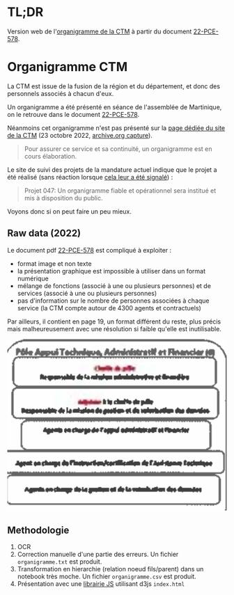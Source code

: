 # TL;DR

Version web de l'[organigramme de la CTM](https://guillem.lefait.fr/public-data/mq/ctm/organigramme/index.html) à partir du document [22-PCE-578](https://www.collectivitedemartinique.mq/docs/actes2022/executif/22-PCE-578-organisation-des-services-de-la-CTM.PDF).

# Organigramme CTM

La CTM est issue de la fusion de la région et du département, et donc des personnels associés à chacun d'eux.

Un organigramme a été présenté en séance de l'assemblée de Martinique, on le retrouve dans le document [22-PCE-578](https://www.collectivitedemartinique.mq/docs/actes2022/executif/22-PCE-578-organisation-des-services-de-la-CTM.PDF).

Néanmoins cet organigramme n'est pas présenté sur la [page dédiée du site de la CTM](https://www.collectivitedemartinique.mq/organigramme/) (23 octobre 2022, [archive.org capture](https://web.archive.org/web/20221023132517/https://www.collectivitedemartinique.mq/organigramme/)).

> Pour assurer ce service et sa continuité, un organigramme est en cours élaboration.

Le site de suivi des projets de la mandature actuel indique que le projet a été réalisé (sans réaction lorsque [cela leur a été signalé](https://twitter.com/guillem_lefait/status/1546630050187038724)) :
> Projet 047: Un organigramme fiable et opérationnel sera institué et mis à disposition du public.

Voyons donc si on peut faire un peu mieux.

## Raw data (2022)

Le document pdf [22-PCE-578](https://www.collectivitedemartinique.mq/docs/actes2022/executif/22-PCE-578-organisation-des-services-de-la-CTM.PDF) est compliqué à exploiter :
- format image et non texte
- la présentation graphique est impossible à utiliser dans un format numérique
- mélange de fonctions (associé à une ou plusieurs personnes) et de services (associé à une ou plusieurs personnes)
- pas d'information sur le nombre de personnes associées à chaque service (la CTM compte autour de 4300 agents et contractuels)

Par ailleurs, il contient en page 19, un format différent du reste, plus précis mais malheureusement avec une résolution si faible qu'elle est inutilisable.

![resolution organigramme "Direction des Fonds Européens"](22-PCE-578-p19.png)

## Methodologie

1. OCR
2. Correction manuelle d'une partie des erreurs. Un fichier `organigramme.txt` est produit.
3. Transformation en hierarchie (relation noeud fils/parent) dans un notebook très moche. Un fichier `organigramme.csv` est produit.
4. Présentation avec une [librairie JS](https://github.com/bumbeishvili/org-chart) utilisant d3js `index.html`
